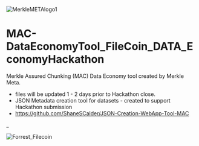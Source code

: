 ![MerkleMETAlogo1](https://github.com/ShaneSCalder/BNB_Hackathon_DeSco_Track_Challenge5/assets/29208274/9199ad1a-62ab-45a4-a8ec-d9acf10c348a)


# MAC-DataEconomyTool_FileCoin_DATA_EconomyHackathon
Merkle Assured Chunking (MAC) Data Economy tool created by Merkle Meta. 

- files will be updated 1 - 2 days prior to Hackathon close.
- JSON Metadata creation tool for datasets - created to support Hackathon submission
- https://github.com/ShaneSCalder/JSON-Creation-WebApp-Tool-MAC







_


![Forrest_Filecoin](https://github.com/ShaneSCalder/MAC-DataEconomyTool_FileCoin_DATA_EconomyHackathon/assets/29208274/cb1e63e8-2611-4de0-9e4f-c8fae491b6e4)
